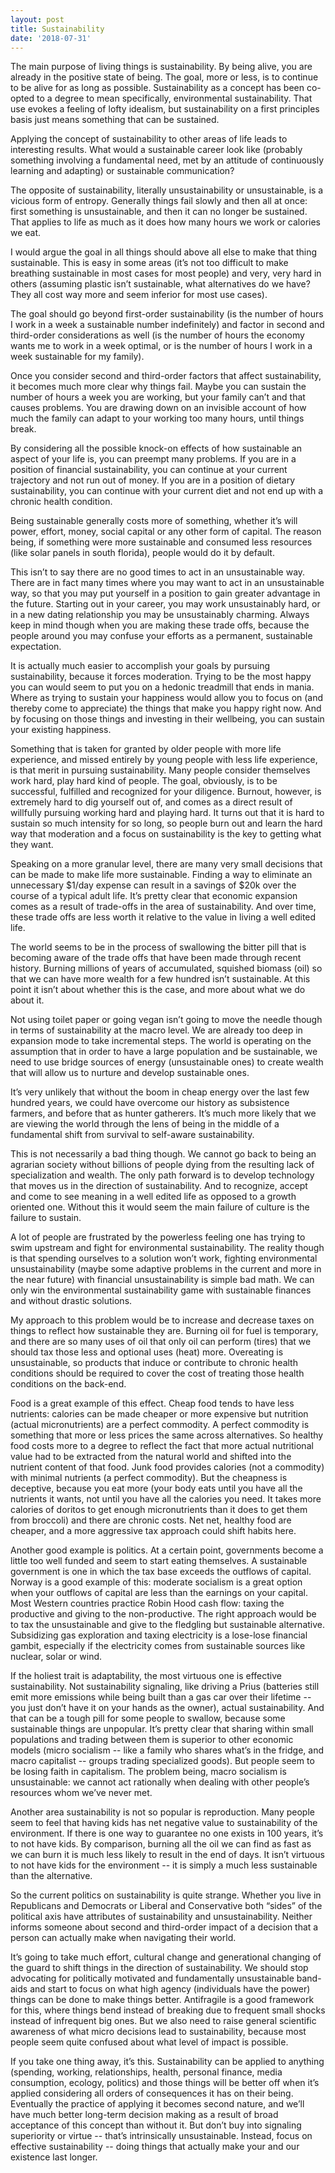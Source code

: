```yaml
---
layout: post
title: Sustainability
date: '2018-07-31'
---
```


The main purpose of living things is sustainability. By being alive, you are already in the positive state of being. The goal, more or less, is to continue to be alive for as long as possible. Sustainability as a concept has been co-opted to a degree to mean specifically, environmental sustainability. That use evokes a feeling of lofty idealism, but sustainability on a first principles basis just means something that can be sustained.

Applying the concept of sustainability to other areas of life leads to interesting results. What would a sustainable career look like (probably something involving a fundamental need, met by an attitude of continuously learning and adapting) or sustainable communication?

The opposite of sustainability, literally unsustainability or unsustainable, is a vicious form of entropy. Generally things fail slowly and then all at once: first something is unsustainable, and then it can no longer be sustained. That applies to life as much as it does how many hours we work or calories we eat.

I would argue the goal in all things should above all else to make that thing sustainable. This is easy in some areas (it’s not too difficult to make breathing sustainable in most cases for most people) and very, very hard in others (assuming plastic isn’t sustainable, what alternatives do we have? They all cost way more and seem inferior for most use cases). 

The goal should go beyond first-order sustainability (is the number of hours I work in a week a sustainable number indefinitely) and factor in second and third-order considerations as well (is the number of hours the economy wants me to work in a week optimal, or is the number of hours I work in a week sustainable for my family). 

Once you consider second and third-order factors that affect sustainability, it becomes much more clear why things fail. Maybe you can sustain the number of hours a week you are working, but your family can’t and that causes problems. You are drawing down on an invisible account of how much the family can adapt to your working too many hours, until things break.

By considering all the possible knock-on effects of how sustainable an aspect of your life is, you can preempt many problems. If you are in a position of financial sustainability, you can continue at your current trajectory and not run out of money. If you are in a position of dietary sustainability, you can continue with your current diet and not end up with a chronic health condition.

Being sustainable generally costs more of something, whether it’s will power, effort, money, social capital or any other form of capital. The reason being, if something were more sustainable and consumed less resources (like solar panels in south florida), people would do it by default. 

This isn’t to say there are no good times to act in an unsustainable way. There are in fact many times where you may want to act in an unsustainable way, so that you may put yourself in a position to gain greater advantage in the future. Starting out in your career, you may work unsustainably hard, or in a new dating relationship you may be unsustainably charming. Always keep in mind though when you are making these trade offs, because the people around you may confuse your efforts as a permanent, sustainable expectation.

It is actually much easier to accomplish your goals by pursuing sustainability, because it forces moderation. Trying to be the most happy you can would seem to put you on a hedonic treadmill that ends in mania. Where as trying to sustain your happiness would allow you to focus on (and thereby come to appreciate) the things that make you happy right now. And by focusing on those things and investing in their wellbeing, you can sustain your existing happiness.

Something that is taken for granted by older people with more life experience, and missed entirely by young people with less life experience, is that merit in pursuing sustainability. Many people consider themselves work hard, play hard kind of people. The goal, obviously, is to be successful, fulfilled and recognized for your diligence. Burnout, however, is extremely hard to dig yourself out of, and comes as a direct result of willfully pursuing working hard and playing hard. It turns out that it is hard to sustain so much intensity for so long, so people burn out and learn the hard way that moderation and a focus on sustainability is the key to getting what they want.

Speaking on a more granular level, there are many very small decisions that can be made to make life more sustainable. Finding a way to eliminate an unnecessary $1/day expense can result in a savings of $20k over the course of a typical adult life. It’s pretty clear that economic expansion comes as a result of trade-offs in the area of sustainability. And over time, these trade offs are less worth it relative to the value in living a well edited life.

The world seems to be in the process of swallowing the bitter pill that is becoming aware of the trade offs that have been made through recent history. Burning millions of years of accumulated, squished biomass (oil) so that we can have more wealth for a few hundred isn’t sustainable. At this point it isn’t about whether this is the case, and more about what we do about it. 

Not using toilet paper or going vegan isn’t going to move the needle though in terms of sustainability at the macro level. We are already too deep in expansion mode to take incremental steps. The world is operating on the assumption that in order to have a large population and be sustainable, we need to use bridge sources of energy (unsustainable ones) to create wealth that will allow us to nurture and develop sustainable ones.

It’s very unlikely that without the boom in cheap energy over the last few hundred years, we could have overcome our history as subsistence farmers, and before that as hunter gatherers. It’s much more likely that we are viewing the world through the lens of being in the middle of a fundamental shift from survival to self-aware sustainability.

This is not necessarily a bad thing though. We cannot go back to being an agrarian society without billions of people dying from the resulting lack of specialization and wealth. The only path forward is to develop technology that moves us in the direction of sustainability. And to recognize, accept and come to see meaning in a well edited life as opposed to a growth oriented one. Without this it would seem the main failure of culture is the failure to sustain.

A lot of people are frustrated by the powerless feeling one has trying to swim upstream and fight for environmental sustainability. The reality though is that spending ourselves to a solution won’t work, fighting environmental unsustainability (maybe some adaptive problems in the current and more in the near future) with financial unsustainability is simple bad math. We can only win the environmental sustainability game with sustainable finances and without drastic solutions.

My approach to this problem would be to increase and decrease taxes on things to reflect how sustainable they are. Burning oil for fuel is temporary, and there are so many uses of oil that only oil can perform (tires) that we should tax those less and optional uses (heat) more. Overeating is unsustainable, so products that induce or contribute to chronic health conditions should be required to cover the cost of treating those health conditions on the back-end. 

Food is a great example of this effect. Cheap food tends to have less nutrients: calories can be made cheaper or more expensive but nutrition (actual micronutrients) are a perfect commodity. A perfect commodity is something that more or less prices the same across alternatives. So healthy food costs more to a degree to reflect the fact that more actual nutritional value had to be extracted from the natural world and shifted into the nutrient content of that food. Junk food provides calories (not a commodity) with minimal nutrients (a perfect commodity). But the cheapness is deceptive, because you eat more (your body eats until you have all the nutrients it wants, not until you have all the calories you need. It takes more calories of doritos to get enough micronutrients than it does to get them from broccoli) and there are chronic costs. Net net, healthy food are cheaper, and a more aggressive tax approach could shift habits here.

Another good example is politics. At a certain point, governments become a little too well funded and seem to start eating themselves. A sustainable government is one in which the tax base exceeds the outflows of capital. Norway is a good example of this: moderate socialism is a great option when your outflows of capital are less than the earnings on your capital. Most Western countries practice Robin Hood cash flow: taxing the productive and giving to the non-productive. The right approach would be to tax the unsustainable and give to the fledgling but sustainable alternative. Subsidizing gas exploration and taxing electricity is a lose-lose financial gambit, especially if the electricity comes from sustainable sources like nuclear, solar or wind.

If the holiest trait is adaptability, the most virtuous one is effective sustainability. Not sustainability signaling, like driving a Prius (batteries still emit more emissions while being built than a gas car over their lifetime -- you just don’t have it on your hands as the owner), actual sustainability. And that can be a tough pill for some people to swallow, because some sustainable things are unpopular. It’s pretty clear that sharing within small populations and trading between them is superior to other economic models (micro socialism -- like a family who shares what’s in the fridge, and macro capitalist -- groups trading specialized goods). But people seem to be losing faith in capitalism. The problem being, macro socialism is unsustainable: we cannot act rationally when dealing with other people’s resources whom we’ve never met. 

Another area sustainability is not so popular is reproduction. Many people seem to feel that having kids has net negative value to sustainability of the environment. If there is one way to guarantee no one exists in 100 years, it’s to not have kids. By comparison, burning all the oil we can find as fast as we can burn it is much less likely to result in the end of days. It isn’t virtuous to not have kids for the environment -- it is simply a much less sustainable than the alternative.

So the current politics on sustainability is quite strange. Whether you live in Republicans and Democrats or Liberal and Conservative both “sides” of the political axis have attributes of sustainability and unsustainability. Neither informs someone about second and third-order impact of a decision that a person can actually make when navigating their world.

It’s going to take much effort, cultural change and generational changing of the guard to shift things in the direction of sustainability. We should stop advocating for politically motivated and fundamentally unsustainable band-aids and start to focus on what high agency (individuals have the power) things can be done to make things better. Antifragile is a good framework for this, where things bend instead of breaking due to frequent small shocks instead of infrequent big ones. But we also need to raise general scientific awareness of what micro decisions lead to sustainability, because most people seem quite confused about what level of impact is possible.

If you take one thing away, it’s this. Sustainability can be applied to anything (spending, working, relationships, health, personal finance, media consumption, ecology, politics) and those things will be better off when it’s applied considering all orders of consequences it has on their being. Eventually the practice of applying it becomes second nature, and we’ll have much better long-term decision making as a result of broad acceptance of this concept than without it. But don’t buy into signaling superiority or virtue -- that’s intrinsically unsustainable. Instead, focus on effective sustainability -- doing things that actually make your and our existence last longer.
